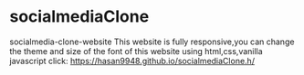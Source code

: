 # socialmediaClone
 socialmedia-clone-website
This website is fully responsive,you can change the theme and size of the font of this website using html,css,vanilla javascript
click: https://hasan9948.github.io/socialmediaClone.h/
